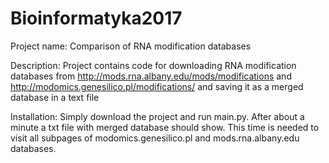# Bioinformatyka2017
Project name: Comparison of RNA modification databases

Description: Project contains code for downloading RNA modification databases from http://mods.rna.albany.edu/mods/modifications and http://modomics.genesilico.pl/modifications/ and saving it as a merged database in a text file

Installation: Simply download the project and run main.py. After about a minute a txt file with merged database should show. This time is needed to visit all subpages of modomics.genesilico.pl and mods.rna.albany.edu databases.
